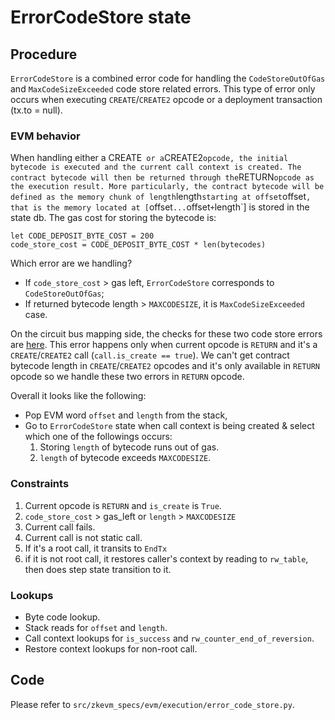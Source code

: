 # ErrorCodeStore state

## Procedure
`ErrorCodeStore` is a combined error code for handling the `CodeStoreOutOfGas` and `MaxCodeSizeExceeded` code store related errors. This type of error only occurs when executing `CREATE`/`CREATE2` opcode or a deployment transaction (tx.to = null).

### EVM behavior
When handling either a CREATE` or a`CREATE2` opcode, the initial bytecode is executed and the current call context is created. The contract bytecode will then be returned through the `RETURN` opcode as the execution result. More particularly, the contract bytecode will be defined as the memory chunk of length `length` starting at offset `offset`, that is the memory located at [`offset`...`offset` + `length`] is stored in the state db. The gas cost for storing the bytecode is:

```
let CODE_DEPOSIT_BYTE_COST = 200
code_store_cost = CODE_DEPOSIT_BYTE_COST * len(bytecodes)
``` 

Which error are we handling?
- If `code_store_cost` > gas left, `ErrorCodeStore` corresponds to `CodeStoreOutOfGas`;
- If returned bytecode length > `MAXCODESIZE`, it is `MaxCodeSizeExceeded` case.  

On the circuit bus mapping side, the checks for these two code store errors are [here](https://github.com/privacy-scaling-explorations/zkevm-circuits/blob/8a633f7c3de2da72f0817def57c1703241cced97/bus-mapping/src/circuit_input_builder/input_state_ref.rs#L1296-L1304). This error happens only when current opcode is `RETURN` and it's a `CREATE`/`CREATE2` call (`call.is_create == true`). We can't get contract bytecode length in `CREATE`/`CREATE2` opcodes and it's only available in `RETURN` opcode so we handle these two errors in `RETURN` opcode.

Overall it looks like the following:  
- Pop EVM word `offset` and `length` from the stack, 
- Go to `ErrorCodeStore` state when call context is being created & select which one of the followings occurs:
  1. Storing `length` of bytecode runs out of gas.
  2. `length` of bytecode exceeds `MAXCODESIZE`.

### Constraints
1. Current opcode is `RETURN` and `is_create` is `True`.
2. `code_store_cost` > gas_left or `length` > `MAXCODESIZE`
3. Current call fails.
4. Current call is not static call.
5. If it's a root call, it transits to `EndTx`
6. if it is not root call, it restores caller's context by reading to `rw_table`, then does step state transition to it.

### Lookups
- Byte code lookup.
- Stack reads for `offset` and `length`. 
- Call context lookups for `is_success` and `rw_counter_end_of_reversion`.
- Restore context lookups for non-root call.

## Code
   Please refer to `src/zkevm_specs/evm/execution/error_code_store.py`.